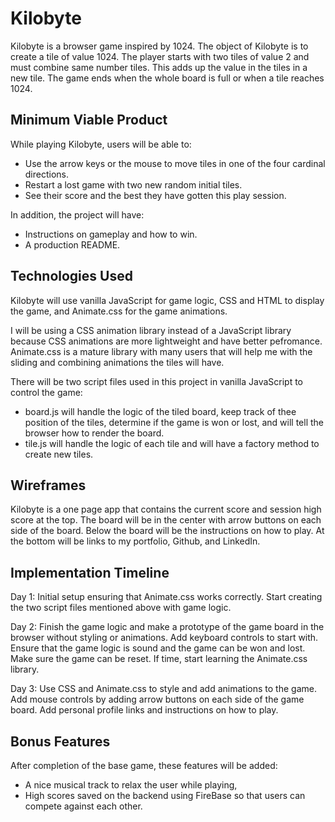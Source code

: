 # Kilobyte

Kilobyte is a browser game inspired by 1024. The object of Kilobyte is to create a tile of value 1024. The player starts with two tiles of value 2 and must combine same number tiles. This adds up the value in the tiles in a new tile. The game ends when the whole board is full or when a tile reaches 1024.

## Minimum Viable Product
While playing Kilobyte, users will be able to:
* Use the arrow keys or the mouse to move tiles in one of the four cardinal directions.
* Restart a lost game with two new random initial tiles.
* See their score and the best they have gotten this play session.

In addition, the project will have:
* Instructions on gameplay and how to win.
* A production README.

## Technologies Used

Kilobyte will use vanilla JavaScript for game logic, CSS and HTML to display the game, and Animate.css for the game animations.

I will be using a CSS animation library instead of a JavaScript library because CSS animations are more lightweight and have better pefromance. Animate.css is a mature library with many users that will help me with the sliding and combining animations the tiles will have.

There will be two script files used in this project in vanilla JavaScript to control the game:

* board.js will handle the logic of the tiled board, keep track of thee position of the tiles, determine if the game is won or lost, and will tell the browser how to render the board.
* tile.js will handle the logic of each tile and will have a factory method to create new tiles.

## Wireframes

Kilobyte is a one page app that contains the current score and session high score at the top. The board will be in the center with arrow buttons on each side of the board. Below the board will be the instructions on how to play. At the bottom will be links to my portfolio, Github, and LinkedIn.

[Wireframe]: https://github.com/PatricCampbell/Kilobyte/blob/master/kilobyte.png

## Implementation Timeline

Day 1: Initial setup ensuring that Animate.css works correctly. Start creating the two script files mentioned above with game logic.

Day 2: Finish the game logic and make a prototype of the game board in the browser without styling or animations. Add keyboard controls to start with. Ensure that the game logic is sound and the game can be won and lost. Make sure the game can be reset. If time, start learning the Animate.css library.

Day 3: Use CSS and Animate.css to style and add animations to the game. Add mouse controls by adding arrow buttons on each side of the game board. Add personal profile links and instructions on how to play.

## Bonus Features

After completion of the base game, these features will be added:
* A nice musical track to relax the user while playing,
* High scores saved on the backend using FireBase so that users can compete against each other.